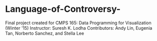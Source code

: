 # Language-of-Controversy-
 
 Final project created for CMPS 165: Data Programming for Visualization (Winter '15)
 Instructor: Suresh K. Lodha
 Contributors: Andy Lin, Eugenia Tan, Norberto Sanchez, and Stella Lee
 
